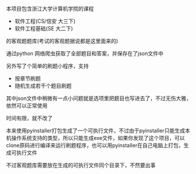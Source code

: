本项目包含浙江大学计算机学院的课程

- 软件工程(CS/信安 大三下)
- 软件工程基础(SE 大二下)

的客观题题库(考试的客观题据说都是这里面来的)



通过python 网络爬虫获取了全部题目和答案，并保存在了json文件中

另外写了个简单的刷题小程序，支持

- 按章节刷题
- 随机生成若干个题目刷题

其中json文件中稍微有一点小问题就是选项里把题目也写进去了，不过无伤大雅，依然可以正常使用

时间有限，就不改了

本来使用pyinstaller打包生成了一个可执行文件，不过由于pyinstaller只能生成本机操作系统支持的类型，所以只能生成exe文件，如果你发现了这个项目，可以clone原码进行编译来运行刷题程序，也可以用pyinstaller在自己电脑上打包，生成可执行文件



不过客观题库需要放在生成的可执行文件同个目录下，不然要出事

